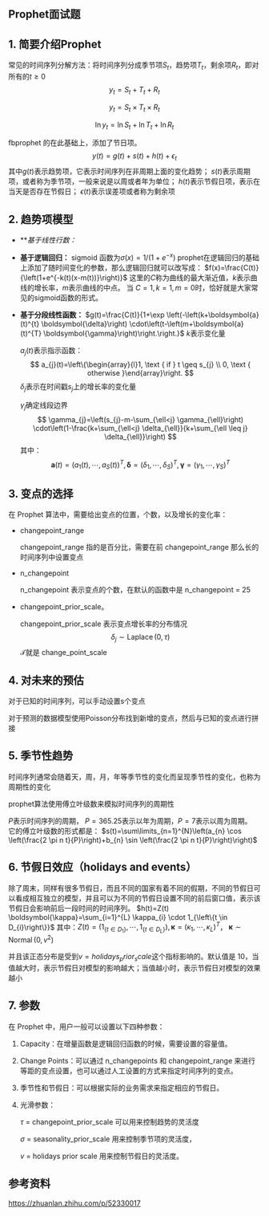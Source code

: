 

## Prophet面试题

## 1. 简要介绍Prophet

常见的时间序列分解方法：将时间序列分成季节项$`S_t`$，趋势项$`T_t`$，剩余项$`R_t`$，即对所有的$`t≥0`$
$$y_{t}=S_{t}+T_{t}+R_{t}$$

$$y_{t}=S_{t} \times T_{t} \times R_{t}$$

$$\ln y_{t}=\ln S_{t}+\ln T_{t}+\ln R_{t}$$

fbprophet 的在此基础上，添加了节日项。
$$y(t)=g(t)+s(t)+h(t)+\epsilon_{t}$$
其中$`g(t)`$表示趋势项，它表示时间序列在非周期上面的变化趋势；
$`s(t)`$表示周期项，或者称为季节项，一般来说是以周或者年为单位； 
$`h(t)`$表示节假日项，表示在当天是否存在节假日；
$`ϵ(t)`$表示误差项或者称为剩余项

## 2. 趋势项模型
* ***基于线性行数：*

* **基于逻辑回归：** sigmoid 函数为$`\sigma(x)=1 /\left(1+e^{-x}\right)`$
  prophet在逻辑回归的基础上添加了随时间变化的参数，那么逻辑回归就可以改写成：
  $`f(x)=\frac{C(t)}{\left(1+e^{-k(t)(x-m(t))}\right)}`$
  这里的$`C`$称为曲线的最大渐近值，$`k`$表示曲线的增长率，$`m`$表示曲线的中点。 
  当 $`C=1, k=1, m=0`$时，恰好就是大家常见的sigmoid函数的形式。

* **基于分段线性函数：**
  $`g(t)=\frac{C(t)}{1+\exp \left(-\left(k+\boldsymbol{a}(t)^{t} \boldsymbol{\delta}\right) \cdot\left(t-\left(m+\boldsymbol{a}(t)^{T} \boldsymbol{\gamma}\right)\right.\right.}`$
  $`k`$表示变化量

  $a_{j}(t)$表示指示函数：
  $$
  a_{j}(t)=\left\{\begin{array}{l}1, \text { if } t \geq s_{j} \\ 0, \text { otherwise }\end{array}\right.
  $$
  $\delta_{j}$表示在时间戳$s_{j}$上的增长率的变化量

  $\gamma_{j}$确定线段边界
  $$
  \gamma_{j}=\left(s_{j}-m-\sum_{\ell<j} \gamma_{\ell}\right) \cdot\left(1-\frac{k+\sum_{\ell<j} \delta_{\ell}}{k+\sum_{\ell \leq j} \delta_{\ell}}\right)
  $$
  其中：
  $$
  \boldsymbol{a}(t)=\left(a_{1}(t), \cdots, a_{S}(t)\right)^{T}, \boldsymbol{\delta}=\left(\delta_{1}, \cdots, \delta_{S}\right)^{T}, \boldsymbol{\gamma}=\left({\gamma}_{1}, \cdots, \gamma_{S}\right)^{T}
  $$

## 3. 变点的选择

在 Prophet 算法中，需要给出变点的位置，个数，以及增长的变化率：

- changepoint_range

  changepoint_range 指的是百分比，需要在前 changepoint_range 那么长的时间序列中设置变点

- n_changepoint

  n_changepoint 表示变点的个数，在默认的函数中是 n_changepoint = 25

- changepoint_prior_scale。

  changepoint_prior_scale 表示变点增长率的分布情况
  $$
  \delta_{j} \sim \operatorname{Laplace}(0, \tau)
  $$
  $\mathcal{T}$就是 change_point_scale

## 4. 对未来的预估

对于已知的时间序列，可以手动设置s个变点

对于预测的数据模型使用Poisson分布找到新增的变点，然后与已知的变点进行拼接

## 5. 季节性趋势

时间序列通常会随着天，周，月，年等季节性的变化而呈现季节性的变化，也称为周期性的变化

prophet算法使用傅立叶级数来模拟时间序列的周期性

$`P`$表示时间序列的周期， $`P = 365.25`$表示以年为周期，$`P = 7`$表示以周为周期。
它的傅立叶级数的形式都是：
$`s(t)=\sum\limits_{n=1}^{N}\left(a_{n} \cos \left(\frac{2 \pi n t}{P}\right)+b_{n} \sin \left(\frac{2 \pi n t}{P}\right)\right)`$

## 6. 节假日效应（holidays and events）

除了周末，同样有很多节假日，而且不同的国家有着不同的假期，不同的节假日可以看成相互独立的模型，并且可以为不同的节假日设置不同的前后窗口值，表示该节假日会影响前后一段时间的时间序列。
$`h(t)=Z(t) \boldsymbol{\kappa}=\sum_{i=1}^{L} \kappa_{i} \cdot 1_{\left\{t \in D_{i}\right\}}`$
其中：$`Z(t)=\left(1_{\left\{t \in D_{1}\right\}}, \cdots, 1_{\left\{t \in D_{L}\right\}}\right), \boldsymbol{\kappa}=\left(\kappa_{1}, \cdots, \kappa_{L}\right)^{T}`$，
$`\boldsymbol{\kappa} \sim \operatorname{Normal}\left(0, v^{2}\right)`$

并且该正态分布是受到$`v=holidays_prior_scale`$这个指标影响的。默认值是 10，当值越大时，表示节假日对模型的影响越大；当值越小时，表示节假日对模型的效果越小



## 7. 参数

在 Prophet 中，用户一般可以设置以下四种参数：

1. Capacity：在增量函数是逻辑回归函数的时候，需要设置的容量值。

2. Change Points：可以通过 n_changepoints 和 changepoint_range 来进行等距的变点设置，也可以通过人工设置的方式来指定时间序列的变点。

3. 季节性和节假日：可以根据实际的业务需求来指定相应的节假日。

4. 光滑参数：

    $\tau$ = changepoint_prior_scale 可以用来控制趋势的灵活度

    $\sigma$ = seasonality_prior_scale 用来控制季节项的灵活度，

   $v$ =  holidays prior scale 用来控制节假日的灵活度。





## 参考资料

https://zhuanlan.zhihu.com/p/52330017

